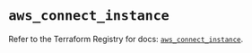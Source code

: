 # `aws_connect_instance`

Refer to the Terraform Registry for docs: [`aws_connect_instance`](https://registry.terraform.io/providers/hashicorp/aws/6.8.0/docs/resources/connect_instance).
